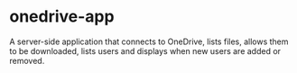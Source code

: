 # onedrive-app
A server-side application that connects to OneDrive, lists files, allows them to be downloaded, lists users and displays when new users are added or removed.
